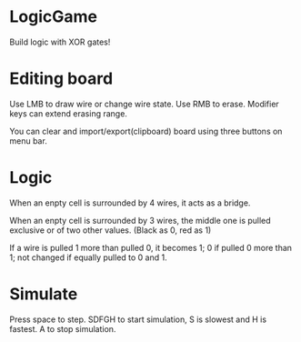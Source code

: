 # LogicGame

Build logic with XOR gates!

# Editing board

Use LMB to draw wire or change wire state. Use RMB to erase. Modifier keys can extend erasing range.

You can clear and import/export(clipboard) board using three buttons on menu bar.

# Logic

When an enpty cell is surrounded by 4 wires, it acts as a bridge.

When an enpty cell is surrounded by 3 wires, the middle one is pulled exclusive or of two other values. (Black as 0, red as 1)

If a wire is pulled 1 more than pulled 0, it becomes 1; 0 if pulled 0 more than 1; not changed if equally pulled to 0 and 1.

# Simulate

Press space to step. SDFGH to start simulation, S is slowest and H is fastest. A to stop simulation.
